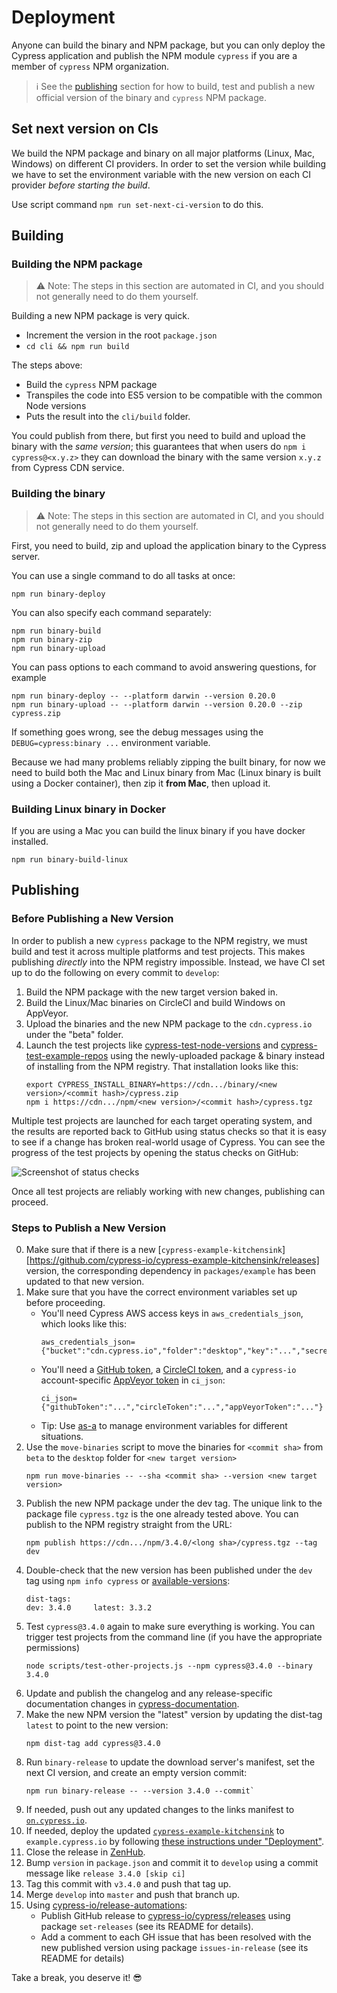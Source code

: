 # Deployment

Anyone can build the binary and NPM package, but you can only deploy the Cypress application
and publish the NPM module `cypress` if you are a member of `cypress` NPM organization.

> :information_source: See the [publishing](#publishing) section for how to build, test and publish a
new official version of the binary and `cypress` NPM package.

## Set next version on CIs

We build the NPM package and binary on all major platforms (Linux, Mac, Windows) on different CI
providers. In order to set the version while building we have to set the environment variable
with the new version on each CI provider *before starting the build*.

Use script command `npm run set-next-ci-version` to do this.

## Building

### Building the NPM package

> :warning: Note: The steps in this section are automated in CI, and you should not generally need to do them yourself.

Building a new NPM package is very quick.

- Increment the version in the root `package.json`
- `cd cli && npm run build`

The steps above:

- Build the `cypress` NPM package
- Transpiles the code into ES5 version to be compatible with the common Node versions
- Puts the result into the `cli/build` folder.

You could publish from there, but first you need to build and upload the binary with the *same version*;
this guarantees that when users do `npm i cypress@<x.y.z>` they can download the binary
with the same version `x.y.z` from Cypress CDN service.

### Building the binary

> :warning: Note: The steps in this section are automated in CI, and you should not generally need to do them yourself.

First, you need to build, zip and upload the application binary to the Cypress server.

You can use a single command to do all tasks at once:

```
npm run binary-deploy
```

You can also specify each command separately:

```
npm run binary-build
npm run binary-zip
npm run binary-upload
```

You can pass options to each command to avoid answering questions, for example

```
npm run binary-deploy -- --platform darwin --version 0.20.0
npm run binary-upload -- --platform darwin --version 0.20.0 --zip cypress.zip
```

If something goes wrong, see the debug messages using the `DEBUG=cypress:binary ...` environment
variable.

Because we had many problems reliably zipping the built binary, for now we need
to build both the Mac and Linux binary from Mac (Linux binary is built using
a Docker container), then zip it **from Mac**, then upload it.

### Building Linux binary in Docker

If you are using a Mac you can build the linux binary if you have docker installed.

```
npm run binary-build-linux
```

## Publishing

### Before Publishing a New Version

In order to publish a new `cypress` package to the NPM registry, we must build and test it across
multiple platforms and test projects. This makes publishing *directly* into the NPM registry
impossible. Instead, we have CI set up to do the following on every commit to `develop`:

1. Build the NPM package with the new target version baked in.
2. Build the Linux/Mac binaries on CircleCI and build Windows on AppVeyor.
3. Upload the binaries and the new NPM package to the `cdn.cypress.io` under the "beta" folder.
4. Launch the test projects like [cypress-test-node-versions](https://github.com/cypress-io/cypress-test-node-versions) and [cypress-test-example-repos](https://github.com/cypress-io/cypress-test-example-repos) using the newly-uploaded package & binary instead of installing from the NPM registry. That installation looks like this:
    ```
    export CYPRESS_INSTALL_BINARY=https://cdn.../binary/<new version>/<commit hash>/cypress.zip
    npm i https://cdn.../npm/<new version>/<commit hash>/cypress.tgz
    ```

Multiple test projects are launched for each target operating system, and the results are reported
back to GitHub using status checks so that it is easy to see if a change has broken real-world usage
of Cypress. You can see the progress of the test projects by opening the status checks on GitHub:

![Screenshot of status checks](https://i.imgur.com/AsQwzgO.png)

Once all test projects are reliably working with new changes, publishing can proceed.

### Steps to Publish a New Version

0. Make sure that if there is a new [`cypress-example-kitchensink`][https://github.com/cypress-io/cypress-example-kitchensink/releases] version, the corresponding dependency in `packages/example` has been updated to that new version.
1. Make sure that you have the correct environment variables set up before proceeding.
    - You'll need Cypress AWS access keys in `aws_credentials_json`, which looks like this:
        ```text
        aws_credentials_json={"bucket":"cdn.cypress.io","folder":"desktop","key":"...","secret":"..."}
        ```
    - You'll need a [GitHub token](https://github.com/settings/tokens), a [CircleCI token](https://circleci.com/account/api),
      and a `cypress-io` account-specific [AppVeyor token](https://ci.appveyor.com/api-keys) in `ci_json`:
        ```text
        ci_json={"githubToken":"...","circleToken":"...","appVeyorToken":"..."}
        ```
    - Tip: Use [as-a](https://github.com/bahmutov/as-a) to manage environment variables for different situations.
2. Use the `move-binaries` script to move the binaries for `<commit sha>` from `beta` to the `desktop` folder
    for `<new target version>`
    ```
    npm run move-binaries -- --sha <commit sha> --version <new target version>
    ```
3. Publish the new NPM package under the dev tag. The unique link to the package file `cypress.tgz`
    is the one already tested above. You can publish to the NPM registry straight from the URL:
    ```
    npm publish https://cdn.../npm/3.4.0/<long sha>/cypress.tgz --tag dev
    ```
4. Double-check that the new version has been published under the `dev` tag using `npm info cypress` or [available-versions](https://github.com/bahmutov/available-versions):
    ```
    dist-tags:
    dev: 3.4.0     latest: 3.3.2
    ```
5. Test `cypress@3.4.0` again to make sure everything is working. You can trigger test projects
    from the command line (if you have the appropriate permissions)
    ```
    node scripts/test-other-projects.js --npm cypress@3.4.0 --binary 3.4.0
    ```
6. Update and publish the changelog and any release-specific documentation changes in [cypress-documentation](https://github.com/cypress-io/cypress-documentation).
7. Make the new NPM version the "latest" version by updating the dist-tag `latest` to point to the new version:
    ```
    npm dist-tag add cypress@3.4.0
    ```
8. Run `binary-release` to update the download server's manifest, set the next CI version, and create an empty version commit:
    ```
    npm run binary-release -- --version 3.4.0 --commit`
    ```
9. If needed, push out any updated changes to the links manifest to [`on.cypress.io`](https://github.com/cypress-io/cypress-services/tree/develop/packages/on).
10. If needed, deploy the updated [`cypress-example-kitchensink`][cypress-example-kitchensink] to `example.cypress.io` by following [these instructions under "Deployment"](./packages/example/README.md).
11. Close the release in [ZenHub](https://app.zenhub.com/workspaces/test-runner-5c3ea3baeb1e75374f7b0708/reports/release).
12. Bump `version` in `package.json` and commit it to `develop` using a commit message like `release 3.4.0 [skip ci]`
13. Tag this commit with `v3.4.0` and push that tag up.
14. Merge `develop` into `master` and push that branch up.
15. Using [cypress-io/release-automations][release-automations]:
    - Publish GitHub release to [cypress-io/cypress/releases](https://github.com/cypress-io/cypress/releases) using package `set-releases` (see its README for details).
    - Add a comment to each GH issue that has been resolved with the new published version using package `issues-in-release` (see its README for details)

Take a break, you deserve it! :sunglasses:

[release-automations]: https://github.com/cypress-io/release-automations
[cypress-example-kitchensink]: https://github.com/cypress-io/cypress-example-kitchensink
